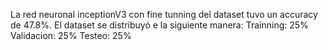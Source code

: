 La red neuronal inceptionV3 con fine tunning del dataset tuvo un accuracy de 47.8%.
El dataset se distribuyó e la siguiente manera:
  Trainning: 25%
  Validacion: 25%
  Testeo: 25%
